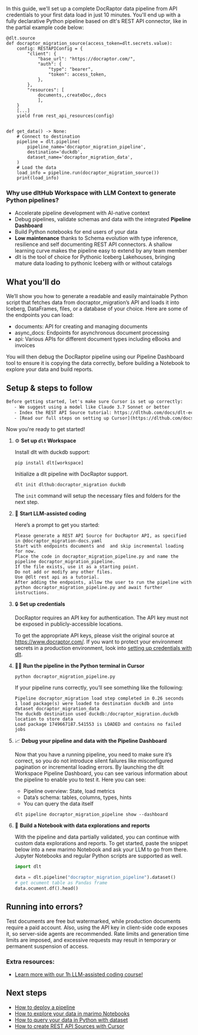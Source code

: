 In this guide, we'll set up a complete DocRaptor data pipeline from API credentials to your first data load in just 10 minutes. You'll end up with a fully declarative Python pipeline based on dlt's REST API connector, like in the partial example code below:

```python-outcome
@dlt.source
def docraptor_migration_source(access_token=dlt.secrets.value):
    config: RESTAPIConfig = {
        "client": {
            "base_url": "https://docraptor.com/",
            "auth": {
                "type": "bearer",
                "token": access_token,
            },
        },
        "resources": [
            documents,,createDoc,,docs
            ],
    }
    [...]
    yield from rest_api_resources(config)


def get_data() -> None:
    # Connect to destination
    pipeline = dlt.pipeline(
        pipeline_name='docraptor_migration_pipeline',
        destination='duckdb',
        dataset_name='docraptor_migration_data', 
    )
    # Load the data
    load_info = pipeline.run(docraptor_migration_source())
    print(load_info) 
```

### Why use dltHub Workspace with LLM Context to generate Python pipelines?

- Accelerate pipeline development with AI-native context
- Debug pipelines, validate schemas and data with the integrated **Pipeline Dashboard**
- Build Python notebooks for end users of your data
- **Low maintenance** thanks to Schema evolution with type inference, resilience and self documenting REST API connectors. A shallow learning curve makes the pipeline easy to extend by any team member
- dlt is the tool of choice for Pythonic Iceberg Lakehouses, bringing mature data loading to pythonic Iceberg with or without catalogs

## What you’ll do

We’ll show you how to generate a readable and easily maintainable Python script that fetches data from docraptor_migration’s API and loads it into Iceberg, DataFrames, files, or a database of your choice. Here are some of the endpoints you can load:

- documents: API for creating and managing documents
- async_docs: Endpoints for asynchronous document processing
- api: Various APIs for different document types including eBooks and invoices

You will then debug the DocRaptor pipeline using our Pipeline Dashboard tool to ensure it is copying the data correctly, before building a Notebook to explore your data and build reports.

## Setup & steps to follow

```default
Before getting started, let's make sure Cursor is set up correctly:
   - We suggest using a model like Claude 3.7 Sonnet or better
   - Index the REST API Source tutorial: https://dlthub.com/docs/dlt-ecosystem/verified-sources/rest_api/ and add it to context as **@dlt rest api**
   - [Read our full steps on setting up Cursor](https://dlthub.com/docs/dlt-ecosystem/llm-tooling/cursor-restapi#23-configuring-cursor-with-documentation)
```

Now you're ready to get started!

1. ⚙️ **Set up `dlt` Workspace**
    
    Install dlt with duckdb support:
    ```shell
    pip install dlt[workspace]
    ```

    Initialize a dlt pipeline with DocRaptor support.
    ```shell
    dlt init dlthub:docraptor_migration duckdb
    ```

    The `init` command will setup the necessary files and folders for the next step.
    
2. 🤠 **Start LLM-assisted coding**
    
    Here’s a prompt to get you started:
    
    ```prompt
    Please generate a REST API Source for DocRaptor API, as specified in @docraptor_migration-docs.yaml 
    Start with endpoints documents and  and skip incremental loading for now. 
    Place the code in docraptor_migration_pipeline.py and name the pipeline docraptor_migration_pipeline. 
    If the file exists, use it as a starting point. 
    Do not add or modify any other files. 
    Use @dlt rest api as a tutorial. 
    After adding the endpoints, allow the user to run the pipeline with python docraptor_migration_pipeline.py and await further instructions.
    ```

    
3. 🔒 **Set up credentials** 
    
    DocRaptor requires an API key for authentication. The API key must not be exposed in publicly-accessible locations.
    
    To get the appropriate API keys, please visit the original source at https://www.docraptor.com/.
    If you want to protect your environment secrets in a production environment, look into [setting up credentials with dlt](https://dlthub.com/docs/walkthroughs/add_credentials).
    
4. 🏃‍♀️ **Run the pipeline in the Python terminal in Cursor**
    
    ```shell
    python docraptor_migration_pipeline.py
    ```
    
    If your pipeline runs correctly, you’ll see something like the following:
    
    ```shell
    Pipeline docraptor_migration load step completed in 0.26 seconds
    1 load package(s) were loaded to destination duckdb and into dataset docraptor_migration_data
    The duckdb destination used duckdb:/docraptor_migration.duckdb location to store data
    Load package 1749667187.541553 is LOADED and contains no failed jobs
    ```
    
5. 📈 **Debug your pipeline and data with the Pipeline Dashboard**

    Now that you have a running pipeline, you need to make sure it’s correct, so you do not introduce silent failures like misconfigured pagination or incremental loading errors. By launching the dlt Workspace Pipeline Dashboard, you can see various information about the pipeline to enable you to test it. Here you can see:
    - Pipeline overview: State, load metrics
    - Data’s schema: tables, columns, types, hints
    - You can query the data itself
    
    ```shell
    dlt pipeline docraptor_migration_pipeline show --dashboard
    ```
    
6. 🐍 **Build a Notebook with data explorations and reports**

    With the pipeline and data partially validated, you can continue with custom data explorations and reports. To get started, paste the snippet below into a new marimo Notebook and ask your LLM to go from there. Jupyter Notebooks and regular Python scripts are supported as well.

    
    ```python
    import dlt

   data = dlt.pipeline("docraptor_migration_pipeline").dataset()
   # get ocument table as Pandas frame
   data.ocument.df().head()
    ```

## Running into errors?

Test documents are free but watermarked, while production documents require a paid account. Also, using the API key in client-side code exposes it, so server-side agents are recommended. Rate limits and generation time limits are imposed, and excessive requests may result in temporary or permanent suspension of access.

### Extra resources:

- [Learn more with our 1h LLM-assisted coding course!](https://www.youtube.com/watch?v=GGid70rnJuM)

## Next steps

- [How to deploy a pipeline](https://dlthub.com/docs/walkthroughs/deploy-a-pipeline)
- [How to explore your data in marimo Notebooks](https://dlthub.com/docs/general-usage/dataset-access/marimo)
- [How to query your data in Python with dataset](https://dlthub.com/docs/general-usage/dataset-access/dataset)
- [How to create REST API Sources with Cursor](https://dlthub.com/docs/dlt-ecosystem/llm-tooling/cursor-restapi)